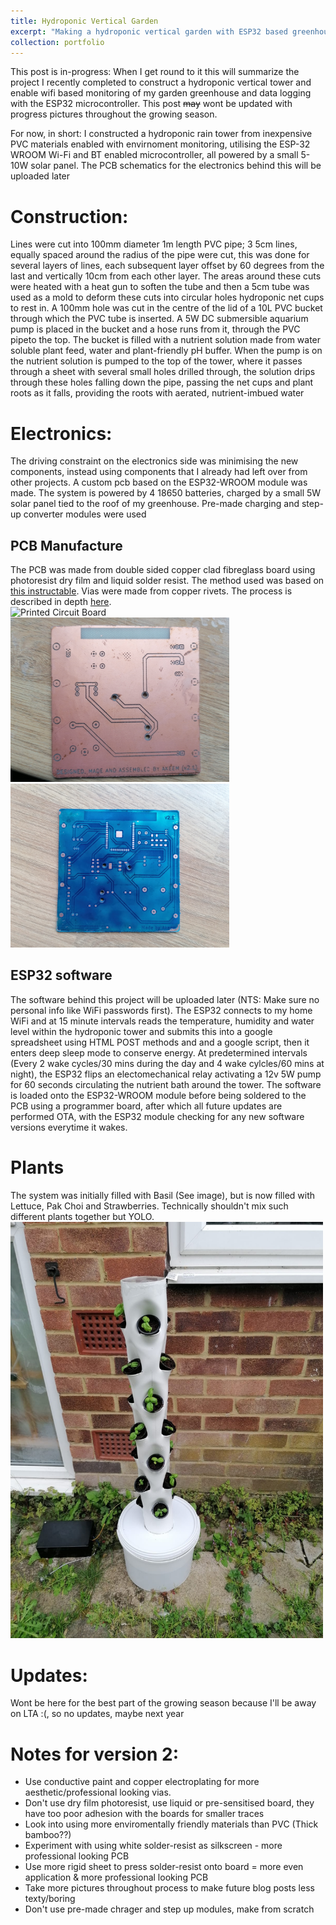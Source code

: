 ```yaml
---
title: Hydroponic Vertical Garden
excerpt: "Making a hydroponic vertical garden with ESP32 based greenhouse monitoring and data logging"
collection: portfolio
---
```

This post is in-progress: When I get round to it this will summarize the project I recently completed to construct a hydroponic vertical tower and enable wifi based monitoring of my garden greenhouse and data logging with the ESP32 microcontroller. This post ~~may~~ wont be updated  with progress pictures throughout the growing season. 

For now, in short: I constructed a hydroponic rain tower from inexpensive PVC materials enabled with envirnoment monitoring, utilising the ESP-32 WROOM Wi-Fi and BT enabled microcontroller, all powered by a small 5-10W solar panel. The PCB schematics for the electronics behind this will be uploaded later

# Construction:
Lines were cut into 100mm diameter 1m length PVC pipe; 3 5cm lines, equally spaced around the radius of the pipe were cut, this was done for several layers of lines, each subsequent layer offset by 60 degrees from the last and vertically 10cm from each other layer. The areas around these cuts were heated with a heat gun to soften the tube and then a 5cm tube was used as a mold to deform these cuts into circular holes hydroponic net cups to rest in. A 100mm hole was cut in the centre of the lid of a 10L PVC bucket through which the PVC tube is inserted. A 5W DC submersible aquarium pump is placed in the bucket and a hose runs from it, through the PVC pipeto the top. The bucket is filled with a nutrient solution made from water soluble plant feed, water and plant-friendly pH buffer. When the pump is on the nutrient solution is pumped to the top of the tower, where it passes through a sheet with several small holes drilled through, the solution drips through these holes falling down the pipe, passing the net cups and plant roots as it falls, providing the roots with aerated, nutrient-imbued water
# Electronics:
<!-- [Schematics] --> The driving constraint on the electronics side was minimising the new components, instead using components that I already had left over from other projects. A custom pcb based on the ESP32-WROOM module was made. The system is powered by 4 18650 batteries, charged by a small 5W solar panel tied to the roof of my greenhouse. Pre-made charging and step-up converter modules were used
## PCB Manufacture
The PCB was made from double sided copper clad fibreglass board using photoresist dry film and liquid solder resist. The method used was based on [this instructable](https://www.instructables.com/PCB-Etching-prototyping/). Vias were made from copper rivets. The process is described in depth [here](/projects/2023-05-01-Making-PCB-at-Home).
<br/>
<img src='/images/hydroponicsPCB3.jpg' alt='Printed Circuit Board' width = '350'>
<img src='/images/hydroponicsPCB2.jpg' alt='Printed Circuit Board' width = '350'>
<img src='/images/hydroponicsPCB1.jpg' alt='Printed Circuit Board' width = '350'>

## ESP32 software
The software behind this project will be uploaded later (NTS: Make sure no personal info like WiFi passwords first). The ESP32 connects to my home WiFi and at 15 minute intervals reads the temperature, humidity and water level within the hydroponic tower and submits this into a google spreadsheet using HTML POST methods and and a google script, then it enters deep sleep mode to conserve energy. At predetermined intervals (Every 2 wake cycles/30 mins during the day and 4 wake cylcles/60 mins at night), the ESP32 flips an electomechanical relay activating a 12v 5W pump for 60 seconds circulating the nutrient bath around the tower. The software is loaded onto the ESP32-WROOM module before being soldered to the PCB using a programmer board, after which all future updates are performed OTA, with the ESP32 module checking for any new software versions everytime it wakes.

# Plants
The system was initially filled with Basil (See image), but is now filled with Lettuce, Pak Choi and Strawberries. Technically shouldn't mix such different plants together but YOLO. 
<br/><img src='/images/hydroponicsTower.jpeg' alt='Hydroponic vertical tower with Basil in it' width = '500'>

# Updates:
Wont be here for the best part of the growing season because I'll be away on LTA :(, so no updates, maybe next year
# Notes for version 2:
* Use conductive paint and copper electroplating for more aesthetic/professional looking vias.
* Don't use dry film photoresist, use liquid or pre-sensitised board, they have too poor adhesion with the boards for smaller traces
* Look into using more enviromentally friendly materials than PVC (Thick bamboo??)
* Experiment with using white solder-resist as silkscreen - more professional looking PCB
* Use more rigid sheet to press solder-resist onto board = more even application & more professional looking PCB
* Take more pictures throughout process to make future blog posts less texty/boring
* Don't use pre-made chrager and step up modules, make from scratch
